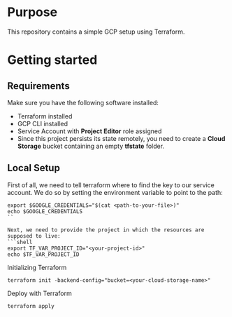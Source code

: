 # Purpose

This repository contains a simple GCP setup using Terraform.

# Getting started

## Requirements

Make sure you have the following software installed:
* Terraform installed
* GCP CLI installed 
* Service Account with **Project Editor** role assigned
* Since this project persists its state remotely, you need to create a **Cloud Storage** bucket containing an empty **tfstate** folder.

## Local Setup

First of all, we need to tell terraform where to find the key to our service account.
We do so by setting the environment variable to point to the path:

```shell
export $GOOGLE_CREDENTIALS="$(cat <path-to-your-file>)"
echo $GOOGLE_CREDENTIALS
``

Next, we need to provide the project in which the resources are supposed to live:
```shell
export TF_VAR_PROJECT_ID="<your-project-id>"
echo $TF_VAR_PROJECT_ID
```

Initializing Terraform
```shell
terraform init -backend-config="bucket=<your-cloud-storage-name>"
```

Deploy with Terraform
```shell
terraform apply
```